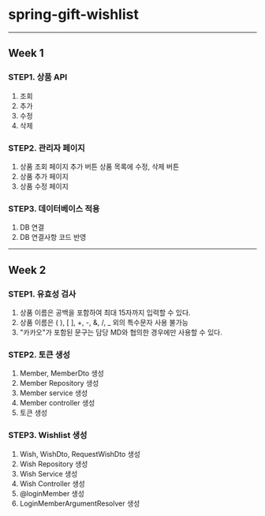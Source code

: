 # spring-gift-wishlist

<hr>

## Week 1
### STEP1. 상품 API
1. 조회
2. 추가
3. 수정
4. 삭제


### STEP2. 관리자 페이지
1. 상품 조회 페이지
   추가 버튼
   상품 목록에 수정, 삭제 버튼
2. 상품 추가 페이지
3. 상품 수정 페이지

### STEP3. 데이터베이스 적용
1. DB 연결
2. DB 연결사항 코드 반영

<hr>

## Week 2

### STEP1. 유효성 검사
1. 상품 이름은 공백을 포함하여 최대 15자까지 입력할 수 있다.
2. 상품 이름은 ( ), [ ], +, -, &, /, _ 외의 특수문자 사용 불가능
3. "카카오"가 포함된 문구는 담당 MD와 협의한 경우에만 사용할 수 있다.

### STEP2. 토큰 생성
1. Member, MemberDto 생성
2. Member Repository 생성
3. Member service 생성
4. Member controller 생성
5. 토큰 생성

### STEP3. Wishlist 생성
1. Wish, WishDto, RequestWishDto 생성
2. Wish Repository 생성
3. Wish Service 생성
4. Wish Controller 생성
5. @loginMember 생성
6. LoginMemberArgumentResolver 생성